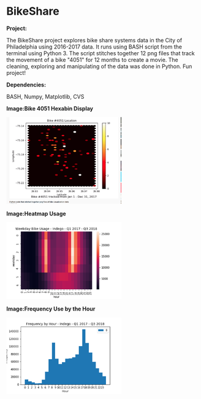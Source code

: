 # BikeShare
**Project:**

The BikeShare project explores bike share systems data in the City of Philadelphia using 2016-2017 data. It runs using BASH script from the terminal using Python 3. The script stitches together 12 png files that track the movement of a bike "4051" for 12 months to create a movie. The cleaning, exploring and manipulating of the data was done in Python. Fun project!

 **Dependencies:**

BASH, Numpy, Matplotlib, CVS

**Image:Bike 4051 Hexabin Display**

<img src="bike.png" width="300" >

**Image:Heatmap Usage**

<img src="heatfig.png" width="300" >

**Image:Frequency Use by the Hour**

<img src="hourfig.png" width="300" >
